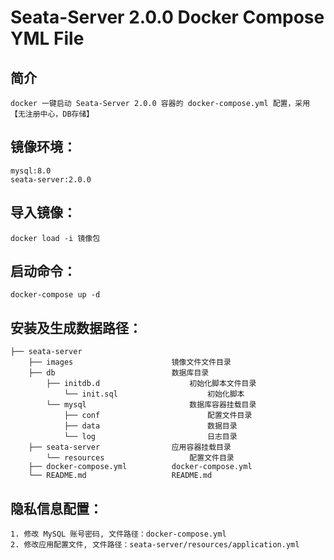 # Seata-Server 2.0.0 Docker Compose YML File


## 简介
    docker 一键启动 Seata-Server 2.0.0 容器的 docker-compose.yml 配置，采用 【无注册中心，DB存储】


## 镜像环境：
	mysql:8.0
    seata-server:2.0.0


## 导入镜像：
	docker load -i 镜像包


## 启动命令：
	docker-compose up -d


## 安装及生成数据路径：
    ├── seata-server 
        ├── images                      镜像文件文件目录
        ├── db                          数据库目录
            ├── initdb.d                    初始化脚本文件目录
                └── init.sql                    初始化脚本
            └── mysql                       数据库容器挂载目录
                ├── conf                        配置文件目录
                ├── data                        数据目录
                └── log                         日志目录
        ├── seata-server                应用容器挂载目录
            └── resources                   配置文件目录
        ├── docker-compose.yml          docker-compose.yml
        └── README.md                   README.md


## 隐私信息配置：
	1. 修改 MySQL 账号密码, 文件路径：docker-compose.yml
    2. 修改应用配置文件, 文件路径：seata-server/resources/application.yml
